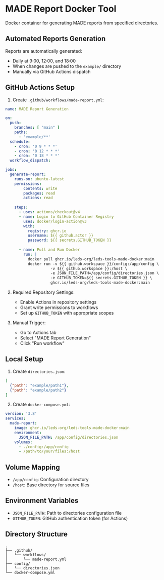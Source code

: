 # MADE Report Docker Tool

Docker container for generating MADE reports from specified directories.

## Automated Reports Generation

Reports are automatically generated:
- Daily at 9:00, 12:00, and 18:00
- When changes are pushed to the `example/` directory
- Manually via GitHub Actions dispatch

## GitHub Actions Setup

1. Create `.github/workflows/made-report.yml`:
```yaml
name: MADE Report Generation

on:
  push:
    branches: [ "main" ]
    paths:
      - 'example/**'
  schedule:
    - cron: '0 9 * * *'
    - cron: '0 12 * * *'
    - cron: '0 18 * * *'
  workflow_dispatch:

jobs:
  generate-report:
    runs-on: ubuntu-latest
    permissions: 
        contents: write
        packages: read
        actions: read
    
    steps:
      - uses: actions/checkout@v4
      - name: Login to GitHub Container Registry
        uses: docker/login-action@v3
        with:
          registry: ghcr.io
          username: ${{ github.actor }}
          password: ${{ secrets.GITHUB_TOKEN }}
      
      - name: Pull and Run Docker
        run: |
          docker pull ghcr.io/leds-org/leds-tools-made-docker:main
          docker run -v ${{ github.workspace }}/config:/app/config \
                    -v ${{ github.workspace }}:/host \
                    -e JSON_FILE_PATH=/app/config/directories.json \
                    -e GITHUB_TOKEN=${{ secrets.GITHUB_TOKEN }} \
                    ghcr.io/leds-org/leds-tools-made-docker:main
```

2. Required Repository Settings:
   - Enable Actions in repository settings
   - Grant write permissions to workflows
   - Set up `GITHUB_TOKEN` with appropriate scopes

3. Manual Trigger:
   - Go to Actions tab
   - Select "MADE Report Generation"
   - Click "Run workflow"

## Local Setup

1. Create `directories.json`:
```json
[
  {"path": "example/path1"},
  {"path": "example/path2"}
]
```

2. Create `docker-compose.yml`:
```yaml
version: '3.8'
services:
  made-report:
    image: ghcr.io/leds-org/leds-tools-made-docker:main
    environment:
      JSON_FILE_PATH: /app/config/directories.json
    volumes:
      - ./config:/app/config
      - /path/to/your/files:/host
```

## Volume Mapping

- `/app/config`: Configuration directory
- `/host`: Base directory for source files

## Environment Variables

- `JSON_FILE_PATH`: Path to directories configuration file
- `GITHUB_TOKEN`: GitHub authentication token (for Actions)

## Directory Structure

```
.
├── .github/
│   └── workflows/
│       └── made-report.yml
├── config/
│   └── directories.json
└── docker-compose.yml
```
